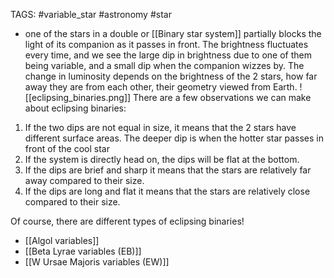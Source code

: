 TAGS: #variable_star #astronomy #star 

- one of the stars in a double or [[Binary star system]] partially blocks the light of its companion as it passes in front. The brightness fluctuates every time, and we see the large dip in brightness due to one of them being variable, and a small dip when the companion wizzes by. The change in luminosity depends on the brightness of the 2 stars, how far away they are from each other, their geometry viewed from Earth. 
![[eclipsing_binaries.png]]
There are a few observations we can make about eclipsing binaries:
1. If the two dips are not equal in size, it means that the 2 stars have different surface areas. The deeper dip is when the hotter star passes in front of the cool star
2. If the system is directly head on, the dips will be flat at the bottom. 
3. If the dips are brief and sharp it means that the stars are relatively far away compared to their size.
4. If the dips are long and flat it means that the stars are relatively close compared to their size.

Of course, there are different types of eclipsing binaries!
- [[Algol variables]]
- [[Beta Lyrae variables (EB)]]
- [[W Ursae Majoris variables (EW)]]